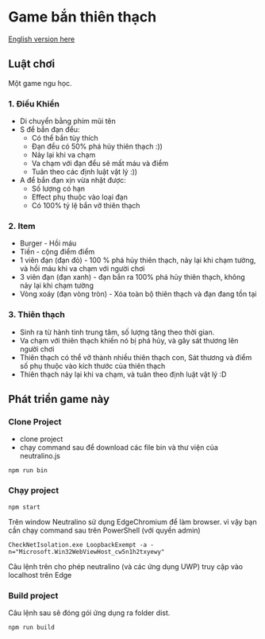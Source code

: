 # Game bắn thiên thạch

[English version here](GAMERULE.md)

## Luật chơi

Một game ngu học.

### 1. Điều Khiển

- Di chuyển bằng phím mũi tên
- S để bắn đạn đểu:
    - Có thể bắn tùy thích
    - Đạn đểu có 50% phá hủy thiên thạch :))
    - Nảy lại khi va chạm
    - Va chạm với đạn đểu sẽ mất máu và điểm
    - Tuân theo các định luật vật lý :))
- A để bắn đạn xịn vừa nhặt được:
    - Số lượng có hạn
    - Effect phụ thuộc vào loại đạn
    - Có 100% tỷ lệ bắn vỡ thiên thạch

### 2. Item

- Burger - Hồi máu
- Tiền - cộng điểm điểm
- 1 viên đạn (đạn đỏ) - 100 % phá hủy thiên thạch, nảy lại khi chạm tường, và hồi máu khi va chạm với người chơi
- 3 viên đạn (đạn xanh) - đạn bắn ra 100% phá hủy thiên thạch, không nảy lại khi chạm tường
- Vòng xoáy (đạn vòng tròn) - Xóa toàn bộ thiên thạch và đạn đang tồn tại

### 3. Thiên thạch

- Sinh ra từ hành tinh trung tâm, số lượng tăng theo thời gian.
- Va chạm với thiên thạch khiến nó bị phá hủy, và gây sát thương lên người chơi
- Thiên thạch có thể vỡ thành nhiều thiên thạch con, Sát thương và điểm số phụ thuộc vào kích thước của thiên thạch
- Thiên thạch nảy lại khi va chạm, và tuân theo định luật vật lý :D

## Phát triển game này

### Clone Project

- clone project
- chạy command sau để download các file bin và thư viện của neutralino.js

```shell
npm run bin
```

### Chạy project

```shell
npm start
```

Trên window Neutralino sử dụng EdgeChromium để làm browser. vì vậy bạn cần chạy command sau trên PowerShell (với quyền
admin)

```shell
CheckNetIsolation.exe LoopbackExempt -a -n="Microsoft.Win32WebViewHost_cw5n1h2txyewy"
```

Câu lệnh trên cho phép neutralino (và các ứng dụng UWP) truy cập vào localhost trên Edge

### Build project

Câu lệnh sau sẽ đóng gói ứng dụng ra folder dist.

```shell
npm run build
```

